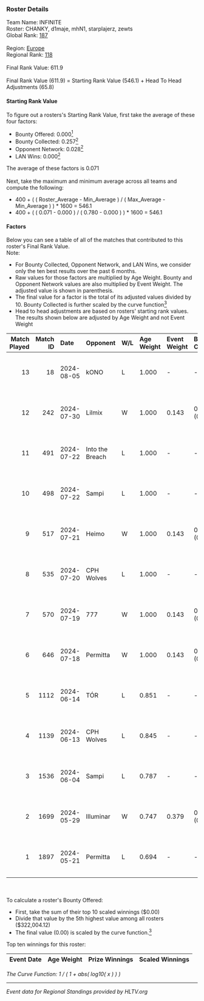 ### Roster Details<br />
Team Name: INFINITE<br />
Roster: CHANKY, d1maje, mhN1, starplajerz, zewts<br />
Global Rank: [187](../standings_global.md)<br />
<br />
Region: [Europe]( ../standings_europe.md)<br />
Regional Rank: [118]( ../standings_europe.md)<br />
<br />
Final Rank Value:  611.9<br />
<br />
Final Rank Value (611.9) = Starting Rank Value (546.1) + Head To Head Adjustments (65.8)<br />

#### Starting Rank Value<br />
To figure out a rosters's Starting Rank Value, first take the average of these four factors:<br />
- Bounty Offered: 0.000[<sup>1</sup>](#table2)
- Bounty Collected: 0.257[<sup>2</sup>](#table1)
- Opponent Network: 0.028[<sup>2</sup>](#table1)
- LAN Wins: 0.000[<sup>2</sup>](#table1)

The average of these factors is 0.071<br />
<br />
Next, take the maximum and minimum average across all teams and compute the following:<br />
- 400 + ( ( Roster_Average - Min_Average ) / ( Max_Average - Min_Average ) ) * 1600 = 546.1
- 400 + ( ( 0.071 - 0.000 ) / ( 0.780 - 0.000 ) ) * 1600 = 546.1


#### Factors<br />
Below you can see a table of all of the matches that contributed to this roster's Final Rank Value.<br />
Note:<br />

- For Bounty Collected, Opponent Network, and LAN Wins, we consider only the ten best results over the past 6 months.
- Raw values for those factors are multiplied by Age Weight. Bounty and Opponent Network values are also multiplied by Event Weight. The adjusted value is shown in parenthesis.
- The final value for a factor is the total of its adjusted values divided by 10. Bounty Collected is further scaled by the curve function[<sup>3</sup>](#curveFunction)
- Head to head adjustments are based on rosters' starting rank values. The results shown below are adjusted by Age Weight and not Event Weight
<span id="table1"></span><br />


| Match Played | Match ID | Date       | Opponent        | W/L | Age Weight | Event Weight | Bounty Collected | Opponent Network | LAN Wins  | H2H Adj. | Roster                                   |
| -: | -: | :- | :- | :- | :- | :- | :- | :- | :- | -: | :- |
|           13 |       18 | 2024-08-05 | kONO            | L   | 1.000      | -            | -                | -                | -         |    -7.05 | CHANKY, d1maje, mhN1, starplajerz, zewts |
|           12 |      242 | 2024-07-30 | Lilmix          | W   | 1.000      | 0.143        | 0.023 (0.003)    | 0.097 (0.014)    | 0 (0.000) |    25.23 | CHANKY, d1maje, mhN1, starplajerz, zewts |
|           11 |      491 | 2024-07-22 | Into the Breach | L   | 1.000      | -            | -                | -                | -         |   -11.77 | CHANKY, d1maje, mhN1, starplajerz, zewts |
|           10 |      498 | 2024-07-22 | Sampi           | L   | 1.000      | -            | -                | -                | -         |    -5.38 | CHANKY, d1maje, mhN1, starplajerz, zewts |
|            9 |      517 | 2024-07-21 | Heimo           | W   | 1.000      | 0.143        | 0.006 (0.001)    | 0.106 (0.015)    | 0 (0.000) |    17.91 | CHANKY, d1maje, mhN1, starplajerz, zewts |
|            8 |      535 | 2024-07-20 | CPH Wolves      | L   | 1.000      | -            | -                | -                | -         |    -6.23 | CHANKY, d1maje, mhN1, starplajerz, zewts |
|            7 |      570 | 2024-07-19 | 777             | W   | 1.000      | 0.143        | 0.015 (0.002)    | 0.177 (0.025)    | 0 (0.000) |    20.30 | CHANKY, d1maje, mhN1, starplajerz, zewts |
|            6 |      646 | 2024-07-18 | Permitta        | W   | 1.000      | 0.143        | 0.024 (0.003)    | 0.863 (0.123)    | 0 (0.000) |    27.84 | CHANKY, d1maje, mhN1, starplajerz, zewts |
|            5 |     1112 | 2024-06-14 | TÓR             | L   | 0.851      | -            | -                | -                | -         |    -3.36 | CHANKY, d1maje, mhN1, starplajerz, zewts |
|            4 |     1139 | 2024-06-13 | CPH Wolves      | L   | 0.845      | -            | -                | -                | -         |    -5.58 | CHANKY, d1maje, mhN1, starplajerz, zewts |
|            3 |     1536 | 2024-06-04 | Sampi           | L   | 0.787      | -            | -                | -                | -         |    -2.94 | d1maje, mhN1, starplajerz, waZz, zewts   |
|            2 |     1699 | 2024-05-29 | Illuminar       | W   | 0.747      | 0.379        | 0.012 (0.003)    | 0.347 (0.098)    | 0 (0.000) |    19.68 | d1maje, mhN1, starplajerz, waZz, zewts   |
|            1 |     1897 | 2024-05-21 | Permitta        | L   | 0.694      | -            | -                | -                | -         |    -2.84 | d1maje, mhN1, starplajerz, waZz, zewts   |

<br />
<span id="table2"></span><br />
To calculate a roster's Bounty Offered:<br />

- First, take the sum of their top 10 scaled winnings ($0.00)
- Divide that value by the 5th highest value among all rosters ($322,004.12)
- The final value (0.00) is scaled by the curve function.[<sup>3</sup>](#curveFunction)

Top ten winnings for this roster:<br />

| Event Date | Age Weight | Prize Winnings | Scaled Winnings |
| :- | -: | :- | :- |


<span id="curveFunction"></span>_The Curve Function: 1 / ( 1 + abs( log10( x ) ) )_<br />

---
_Event data for Regional Standings provided by HLTV.org_<br />
